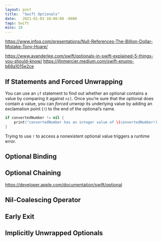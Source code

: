 ```yaml
---
layout: post
title:  "Swift Optionals"
date:   2021-01-03 10:00:00 -0800
tags: Swift
mins: 10
---
```


https://www.infoq.com/presentations/Null-References-The-Billion-Dollar-Mistake-Tony-Hoare/

https://www.avanderlee.com/swift/optionals-in-swift-explained-5-things-you-should-know/
https://jllnmercier.medium.com/swift-enums-b68a1015e2ce


## If Statements and Forced Unwrapping
You can use an `if` statement to find out whether an optional contains a value by comparing it against `nil`. Once you’re sure that the optional does contain a value, you can _forced unwrap_ its underlying value by adding an exclamation point (`!`) to the end of the optional’s name.

```swift
if convertedNumber != nil {
    print("convertedNumber has an integer value of \(convertedNumber!).")
}
```

Trying to use `!` to access a nonexistent optional value triggers a runtime error. 

## Optional Binding

## Optional Chaining

https://developer.apple.com/documentation/swift/optional

## Nil-Coalescing Operator

## Early Exit

## Implicitly Unwrapped Optionals


